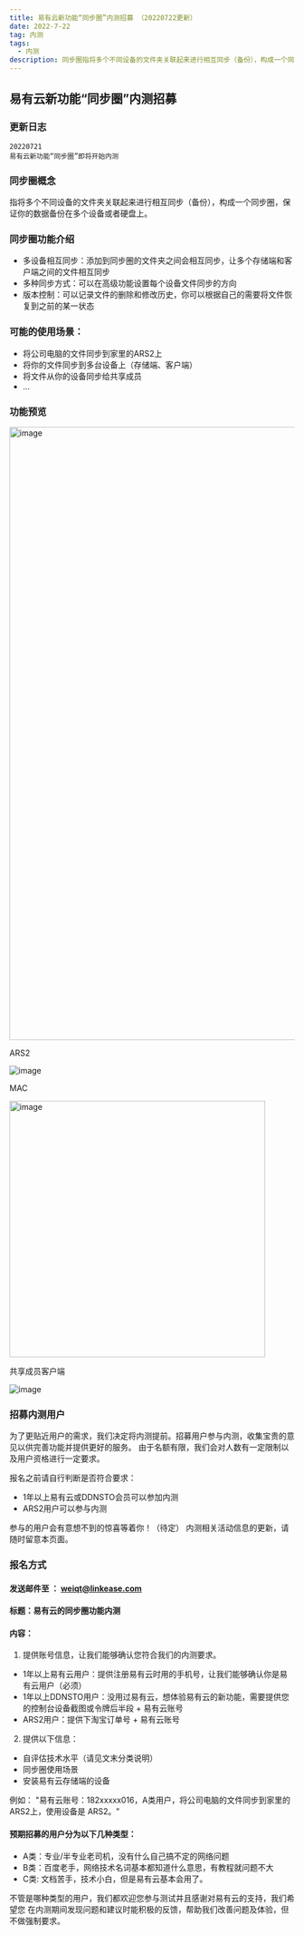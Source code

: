 ```yaml
---
title: 易有云新功能“同步圈”内测招募 （20220722更新）
date: 2022-7-22
tag: 内测
tags: 
  - 内测 
description: 同步圈指将多个不同设备的文件夹关联起来进行相互同步（备份），构成一个同步圈，保证你的数据备份在多个设备或者硬盘上。
---
```


## 易有云新功能“同步圈”内测招募

### 更新日志
```
20220721
易有云新功能“同步圈”即将开始内测
```
### 同步圈概念

指将多个不同设备的文件夹关联起来进行相互同步（备份），构成一个同步圈，保证你的数据备份在多个设备或者硬盘上。

### 同步圈功能介绍

- 多设备相互同步：添加到同步圈的文件夹之间会相互同步，让多个存储端和客户端之间的文件相互同步
- 多种同步方式：可以在高级功能设置每个设备文件同步的方向
- 版本控制：可以记录文件的删除和修改历史，你可以根据自己的需要将文件恢复到之前的某一状态

### 可能的使用场景：
- 将公司电脑的文件同步到家里的ARS2上
- 将你的文件同步到多台设备上（存储端、客户端）
- 将文件从你的设备同步给共享成员
- ...

### 功能预览

<img width="1081" alt="image" src="https://user-images.githubusercontent.com/20502796/180398314-306dbad1-4fad-4e56-868f-1316acb9b190.png">

ARS2

![image](https://user-images.githubusercontent.com/20502796/180409687-a8e8b727-c570-4d61-a7c4-bb1775abcee1.png)

MAC

<img width="452" alt="image" src="https://user-images.githubusercontent.com/20502796/180409751-72bea25c-c6d0-4a3a-b387-6c141b9de660.png">

共享成员客户端

![image](https://user-images.githubusercontent.com/20502796/180409809-ef4e2788-9c74-4f79-b4a9-b62f896adb81.png)


### 招募内测用户

为了更贴近⽤户的需求，我们决定将内测提前。招募⽤户参与内测，收集宝贵的意⻅以供完善功能并提供更好的服务。
由于名额有限，我们会对⼈数有⼀定限制以及⽤户资格进⾏⼀定要求。

报名之前请⾃⾏判断是否符合要求：
- 1年以上易有云或DDNSTO会员可以参加内测
- ARS2⽤户可以参与内测

参与的⽤户会有意想不到的惊喜等着你！（待定）
内测相关活动信息的更新，请随时留意本⻚⾯。

### 报名方式

#### 发送邮件⾄ ： weiqt@linkease.com

#### 标题：易有云的同步圈功能内测

#### 内容：
1.  提供账号信息，让我们能够确认您符合我们的内测要求。
  - 1年以上易有云用户：提供注册易有云时用的手机号，让我们能够确认你是易有云⽤户（必须）
  - 1年以上DDNSTO用户：没用过易有云，想体验易有云的新功能，需要提供您的控制台设备截图或令牌后半段 + 易有云账号
  - ARS2用户：提供下淘宝订单号 + 易有云账号
2. 提供以下信息：
  - ⾃评估技术⽔平（请⻅⽂末分类说明）
  - 同步圈使⽤场景
  - 安装易有云存储端的设备

例如：
"易有云账号：182xxxxx016，A类⽤户，将公司电脑的文件同步到家里的ARS2上，使⽤设备是 ARS2。"

#### 预期招募的用户分为以下几种类型：
- A类：专业/半专业⽼司机，没有什么⾃⼰搞不定的⽹络问题
- B类：百度⽼⼿，⽹络技术名词基本都知道什么意思，有教程就问题不⼤
- C类:  ⽂档苦⼿，技术⼩⽩，但是易有云基本会⽤了。

不管是哪种类型的⽤户，我们都欢迎您参与测试并且感谢对易有云的⽀持，我们希望您
在内测期间发现问题和建议时能积极的反馈，帮助我们改善问题及体验，但不做强制要求。